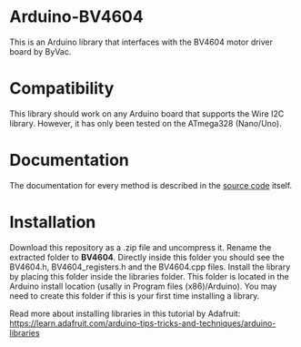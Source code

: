 # Arduino-BV4604
This is an Arduino library that interfaces with the BV4604 motor driver board by ByVac.

# Compatibility
This library should work on any Arduino board that supports the Wire I2C library. 
However, it has only been tested on the ATmega328 (Nano/Uno).

# Documentation
The documentation for every method is described in the [source code](BV4604.cpp) itself. 

# Installation
Download this repository as a .zip file and uncompress it. Rename the extracted folder to **BV4604**.
Directly inside this folder you should see the BV4604.h, BV4604_registers.h and the BV4604.cpp files. 
Install the library by placing this folder inside the libraries folder. 
This folder is located in the Arduino install location (usally in Program files (x86)/Arduino). 
You may need to create this folder if this is your first time installing a library.

Read more about installing libraries in this tutorial by Adafruit: https://learn.adafruit.com/arduino-tips-tricks-and-techniques/arduino-libraries
